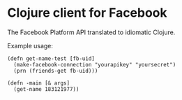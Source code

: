 # Clojure client for Facebook

The Facebook Platform API translated to idiomatic Clojure.

Example usage:

    (defn get-name-test [fb-uid]
      (make-facebook-connection "yourapikey" "yoursecret")
      (prn (friends-get fb-uid)))

    (defn -main [& args]
      (get-name 183121977))